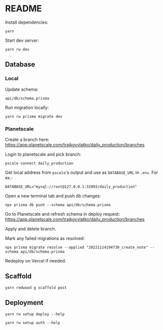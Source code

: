 # README

Install dependencies:

```
yarn
```

Start dev server:

```
yarn rw dev
```

## Database

### Local

Update schema:

```
api/db/schema.prisma
```

Run migration locally:

```
yarn rw prisma migrate dev
```

### Planetscale

Create a branch here: https://app.planetscale.com/trajkovvlatko/daily_production/branches


Login to planetscale and pick branch:

```
pscale connect daily_production
```

Get local address from `pscale`'s output and use as `DATABASE_URL` in `.env`. For ex.:
```
DATABASE_URL="mysql://root@127.0.0.1:32893/daily_production"
```

Open a new terminal tab and push db changes:
```
npx prisma db push --schema api/db/schema.prisma
```

Go to Planetscale and refresh schema in deploy request: https://app.planetscale.com/trajkovvlatko/daily_production/branches

Apply and delete branch.


Mark any failed migrations as resolved:
```
npx prisma migrate resolve --applied "20221114194730_create_note" --schema api/db/schema.prisma
```

Redeploy on Vercel if needed.


## Scaffold

```
yarn redwood g scaffold post
```

## Deployment

```
yarn rw setup deploy --help
```


```
yarn rw setup auth --help
```
